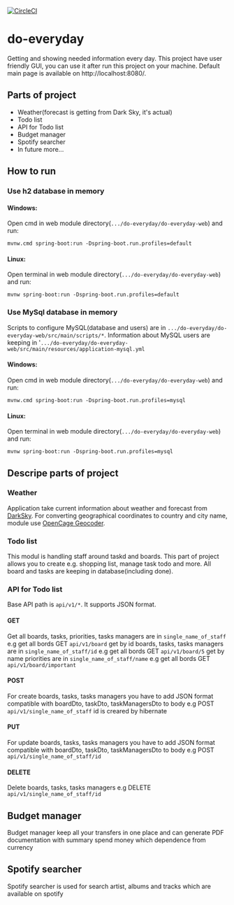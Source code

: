 [![CircleCI](https://circleci.com/gh/Kamil-IT/do-everyday/tree/master.svg?style=svg)](https://circleci.com/gh/Kamil-IT/do-everyday/tree/master)
# do-everyday
Getting and showing needed information every day. 
This project have user friendly GUI, you can use it after run this project on your machine.
Default main page is available on http://localhost:8080/.

## Parts of project
- Weather(forecast is getting from Dark Sky, it's actual)
- Todo list
- API for Todo list
- Budget manager
- Spotify searcher
- In future more...

## How to run

### Use h2 database in memory

#### Windows:

Open cmd in web module directory(`.../do-everyday/do-everyday-web`) and run:

```mvnw.cmd spring-boot:run -Dspring-boot.run.profiles=default```

#### Linux:

Open terminal in web module directory(`.../do-everyday/do-everyday-web`) and run:

```mvnw spring-boot:run -Dspring-boot.run.profiles=default```

### Use MySql database in memory

Scripts to configure MySQL(database and users) are in `.../do-everyday/do-everyday-web/src/main/scripts/*`. 
Information about MySQL users are keeping in '`.../do-everyday/do-everyday-web/src/main/resources/application-mysql.yml`

#### Windows:

Open cmd in web module directory(`.../do-everyday/do-everyday-web`) and run:

```mvnw.cmd spring-boot:run -Dspring-boot.run.profiles=mysql```

#### Linux:

Open terminal in web module directory(`.../do-everyday/do-everyday-web`) and run:

```mvnw spring-boot:run -Dspring-boot.run.profiles=mysql```

## Descripe parts of project

### Weather

Application take current information about weather and forecast from [DarkSky](https://darksky.net/dev).
For converting geographical coordinates to country and city name, module use [OpenCage Geocoder](https://opencagedata.com/).

### Todo list

This modul is handling staff around taskd and boards. 
This part of project allows you to create e.g. shopping list, manage task todo and more.
All board and tasks are keeping in database(including done).

### API for Todo list

Base API path is `api/v1/*`. It supports JSON format.

#### GET

Get all boards, tasks, priorities, tasks managers are in `single_name_of_staff` e.g get all bords GET `api/v1/board`
get by id boards, tasks, tasks managers are in `single_name_of_staff/id` e.g get all bords GET `api/v1/board/5`
get by name priorities are in `single_name_of_staff/name` e.g get all bords GET `api/v1/board/important`

#### POST

For create boards, tasks, tasks managers you have to add JSON format compatible with boardDto, taskDto, taskManagersDto to body 
e.g POST `api/v1/single_name_of_staff` id is creared by hibernate

#### PUT

For update boards, tasks, tasks managers you have to add JSON format compatible with boardDto, taskDto, taskManagersDto to body 
e.g POST `api/v1/single_name_of_staff/id`

#### DELETE

Delete boards, tasks, tasks managers e.g DELETE `api/v1/single_name_of_staff/id`

## Budget manager

Budget manager keep all your transfers in one place and can generate PDF documentation with summary spend money which dependence from currency

## Spotify searcher

Spotify searcher is used for search artist, albums and tracks which are available on spotify
